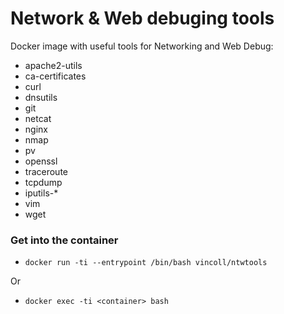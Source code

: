 # Network & Web debuging tools
Docker image with useful tools for Networking and Web Debug:

* apache2-utils
* ca-certificates
* curl
* dnsutils
* git
* netcat
* nginx
* nmap
* pv
* openssl
* traceroute
* tcpdump
* iputils-*
* vim
* wget

### Get into the container

* `docker run -ti --entrypoint /bin/bash vincoll/ntwtools`

Or

* `docker exec -ti <container> bash `
